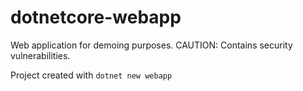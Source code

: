 # dotnetcore-webapp

Web application for demoing purposes. CAUTION: Contains security vulnerabilities.

Project created with `dotnet new webapp`       

